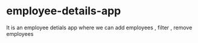 # employee-details-app

It is an employee detials app where we can add employees , filter , remove employees 
